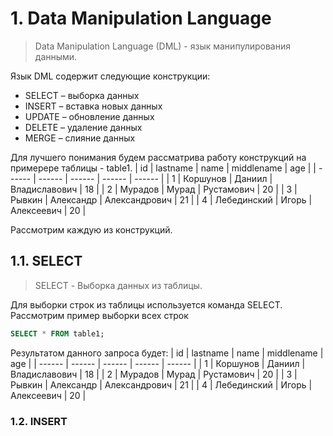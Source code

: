 # 1. Data Manipulation Language 
> Data Manipulation Language (DML) - язык манипулирования данными.

Язык DML содержит следующие конструкции:
 - SELECT – выборка данных
 - INSERT – вставка новых данных
 - UPDATE – обновление данных
 - DELETE – удаление данных
 - MERGE – слияние данных

Для лучшего понимания будем рассматрива работу конструкций на примерере таблицы - table1. 
| id | lastname | name | middlename | age |
| ------ | ------ | ------ | ------ | ------ |
| 1 | Коршунов | Даниил | Владиславович | 18 |
| 2 | Мурадов | Мурад | Рустамович | 20 |
| 3 | Рывкин | Александр | Александрович | 21 |
| 4 | Лебединский | Игорь | Алексеевич | 20 |

Рассмотрим каждую из конструкций.
## 1.1. SELECT
> SELECT - Выборка данных из таблицы.

Для выборки строк из таблицы используется команда SELECT. Рассмотрим пример выборки всех строк 
```sql
SELECT * FROM table1;
```
Результатом данного запроса будет: 
| id | lastname | name | middlename | age |
| ------ | ------ | ------ | ------ | ------ |
| 1 | Коршунов | Даниил | Владиславович | 18 |
| 2 | Мурадов | Мурад | Рустамович | 20 |
| 3 | Рывкин | Александр | Александрович | 21 |
| 4 | Лебединский | Игорь | Алексеевич | 20 |


### 1.2. INSERT 
